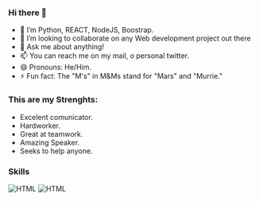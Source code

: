 ### Hi there 👋

- 🌱 I’m Python, REACT, NodeJS, Boostrap. 
- 👯 I’m looking to collaborate on any Web development project out there
- 💬 Ask me about anything!
- 📫 You can reach me on my mail, o personal twitter.
- 😄 Pronouns: He/Him.
- ⚡ Fun fact: The "M's" in M&Ms stand for "Mars" and "Murrie."

### This are my Strenghts: 

- Excelent comunicator.
- Hardworker.
- Great at teamwork. 
- Amazing Speaker. 
- Seeks to help anyone. 

### Skills
![HTML](https://img.shields.io/badge/HTML-orange?style=for-the-badge&logo=html5&logoColor=white&labelColor=101010) ![HTML](https://img.shields.io/badge/CSS-blue?style=for-the-badge&logo=css3&logoColor=white&labelColor=101010)

